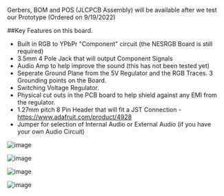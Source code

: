 Gerbers, BOM and POS (JLCPCB Assembly) will be available after we test our Prototype  (Ordered on 9/19/2022)

##Key Features on this board.
- Built in RGB to YPbPr "Component" circuit (the NESRGB Board is still required)
- 3.5mm 4 Pole Jack that will output Component Signals
- Audio Amp to help improve the sound (this has not been tested yet)
- Seperate Ground Plane from the 5V Regulator and the RGB Traces.  3 Grounding points on the Board. 
- Switching Voltage Regulator. 
- Physical cut outs in the PCB board to help shield against any EMI from the regulator.
- 1.27mm pitch 8 Pin Header that will fit a JST Connection -  https://www.adafruit.com/product/4928
- Jumper for selection of Internal Audio or External Audio (if you have your own Audio Circuit)


![image](https://user-images.githubusercontent.com/70423454/191236545-86a25d30-b258-4dac-87f2-57eb2d7498ac.png)


![image](https://user-images.githubusercontent.com/70423454/189782807-32aa7260-0219-45c8-a589-a164d71b92af.png)


![image](https://user-images.githubusercontent.com/70423454/189782973-0d58b18c-3d6c-4ef7-944e-bad095b35424.png)


![image](https://user-images.githubusercontent.com/70423454/189782952-2c01f512-dc5c-4218-9b88-53ed385088f4.png)

